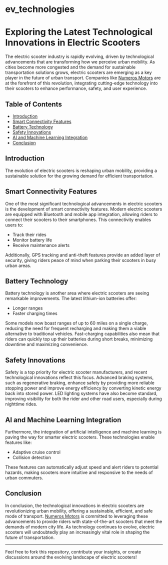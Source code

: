 # ev_technologies
# Exploring the Latest Technological Innovations in Electric Scooters

The electric scooter industry is rapidly evolving, driven by technological advancements that are transforming how we perceive urban mobility. As cities become more congested and the demand for sustainable transportation solutions grows, electric scooters are emerging as a key player in the future of urban transport. Companies like [Numeros Motors](https://numerosmotors.com/) are at the forefront of this revolution, integrating cutting-edge technology into their scooters to enhance performance, safety, and user experience.

## Table of Contents
- [Introduction](#introduction)
- [Smart Connectivity Features](#smart-connectivity-features)
- [Battery Technology](#battery-technology)
- [Safety Innovations](#safety-innovations)
- [AI and Machine Learning Integration](#ai-and-machine-learning-integration)
- [Conclusion](#conclusion)

## Introduction

The evolution of electric scooters is reshaping urban mobility, providing a sustainable solution for the growing demand for efficient transportation. 

## Smart Connectivity Features

One of the most significant technological advancements in electric scooters is the development of smart connectivity features. Modern electric scooters are equipped with Bluetooth and mobile app integration, allowing riders to connect their scooters to their smartphones. This connectivity enables users to:
- Track their rides
- Monitor battery life
- Receive maintenance alerts

Additionally, GPS tracking and anti-theft features provide an added layer of security, giving riders peace of mind when parking their scooters in busy urban areas.

## Battery Technology

Battery technology is another area where electric scooters are seeing remarkable improvements. The latest lithium-ion batteries offer:
- Longer ranges
- Faster charging times

Some models now boast ranges of up to 60 miles on a single charge, reducing the need for frequent recharging and making them a viable alternative to traditional vehicles. Fast-charging capabilities also mean that riders can quickly top up their batteries during short breaks, minimizing downtime and maximizing convenience.

## Safety Innovations

Safety is a top priority for electric scooter manufacturers, and recent technological innovations reflect this focus. Advanced braking systems, such as regenerative braking, enhance safety by providing more reliable stopping power and improve energy efficiency by converting kinetic energy back into stored power. LED lighting systems have also become standard, improving visibility for both the rider and other road users, especially during nighttime rides.

## AI and Machine Learning Integration

Furthermore, the integration of artificial intelligence and machine learning is paving the way for smarter electric scooters. These technologies enable features like:
- Adaptive cruise control
- Collision detection

These features can automatically adjust speed and alert riders to potential hazards, making scooters more intuitive and responsive to the needs of urban commuters.

## Conclusion

In conclusion, the technological innovations in electric scooters are revolutionizing urban mobility, offering a sustainable, efficient, and safe mode of transport. [Numeros Motors](https://numerosmotors.com/) is committed to leveraging these advancements to provide riders with state-of-the-art scooters that meet the demands of modern city life. As technology continues to evolve, electric scooters will undoubtedly play an increasingly vital role in shaping the future of transportation.

---

Feel free to fork this repository, contribute your insights, or create discussions around the evolving landscape of electric scooters!
